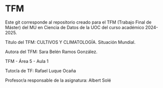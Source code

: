 # TFM
Este git corresponde al repositorio creado para el TFM (Trabajo Final de Máster) del MU en Ciencia de Datos de la UOC del curso académico 2024-2025.

Título del TFM:  CULTIVOS Y CLIMATOLOGÍA. Situación Mundial.

Autora del TFM: Sara Belén Ramos González.

TFM - Área 5 - Aula 1
 
Tutor/a de TF: Rafael Luque Ocaña

Profesor/a responsable de la asignatura: Albert Solé
